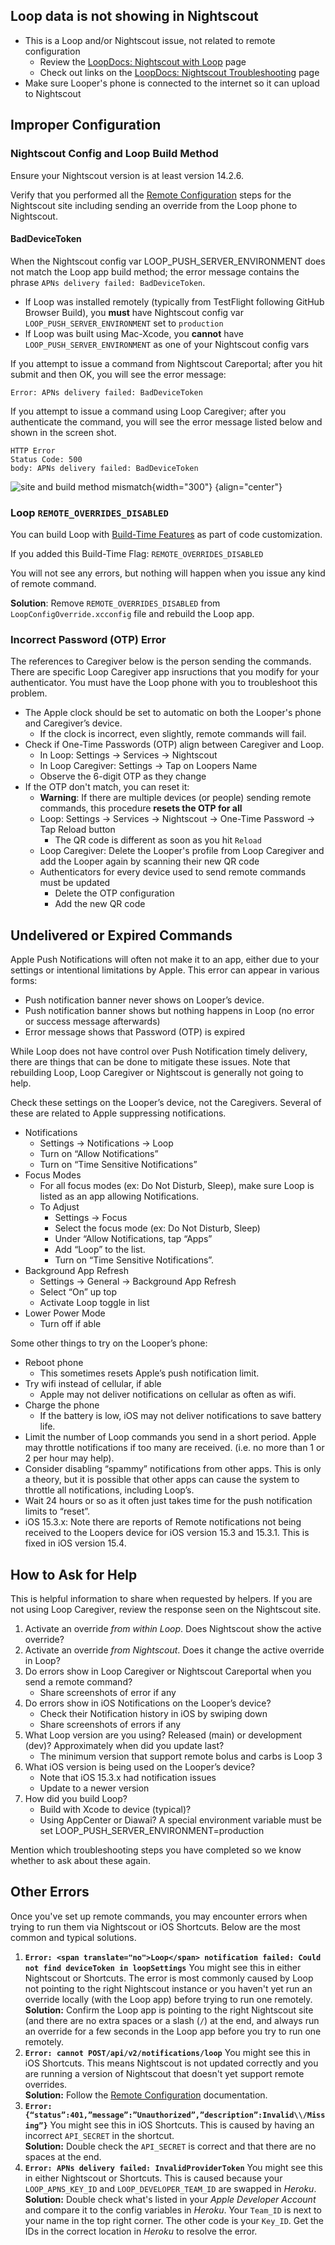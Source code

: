 ## <span translate="no">Loop</span> data is not showing in <span translate="no">Nightscout</span>

* This is a <span translate="no">Loop</span> and/or <span translate="no">Nightscout</span> issue, not related to remote configuration
    * Review the [LoopDocs: <span translate="no">Nightscout</span> with <span translate="no">Loop</span>](update-user.md) page
    * Check out links on the [LoopDocs: <span translate="no">Nightscout</span> Troubleshooting](troubleshoot.md) page
* Make sure Looper's phone is connected to the internet so it can upload to <span translate="no">Nightscout</span>

## Improper Configuration

### <span translate="no">Nightscout</span> Config and <span translate="no">Loop</span> Build Method

Ensure your <span translate="no">Nightscout</span> version is at least version 14.2.6.

Verify that you performed all the [Remote Configuration](remote-config.md) steps for the <span translate="no">Nightscout</span> site including sending an override from the <span translate="no">Loop</span> phone to <span translate="no">Nightscout</span>.

#### BadDeviceToken

When the <span translate="no">Nightscout</span> config var LOOP_PUSH_SERVER_ENVIRONMENT does not match the <span translate="no">Loop</span> app build method; the error message contains the phrase `APNs delivery failed: BadDeviceToken`.

* If <span translate="no">Loop</span> was installed remotely (typically from TestFlight following GitHub Browser Build), you **must** have <span translate="no">Nightscout</span> config var `LOOP_PUSH_SERVER_ENVIRONMENT` set to `production`
* If <span translate="no">Loop</span> was built using Mac-Xcode, you **cannot** have `LOOP_PUSH_SERVER_ENVIRONMENT` as one of your <span translate="no">Nightscout</span> config vars

If you attempt to issue a command from <span translate="no">Nightscout</span> Careportal; after you hit submit and then OK, you will see the error message:

```
Error: APNs delivery failed: BadDeviceToken
```

If you attempt to issue a command using <span translate="no">Loop Caregiver</span>; after you authenticate the command, you will see the error message listed below and shown in the screen shot.

```
HTTP Error
Status Code: 500
body: APNs delivery failed: BadDeviceToken
```

![site and build method mismatch](img/site-build-mismatch.png){width="300"}
{align="center"}

### <span translate="no">Loop</span> `REMOTE_OVERRIDES_DISABLED`

You can build Loop with [Build-Time Features](../build/code-customization.md#build-time-features) as part of code customization.

If you added this Build-Time Flag: `REMOTE_OVERRIDES_DISABLED`

You will not see any errors, but nothing will happen when you issue any kind of remote command.

**Solution**: Remove  `REMOTE_OVERRIDES_DISABLED` from  `LoopConfigOverride.xcconfig` file and rebuild the <span translate="no">Loop</span> app.

### Incorrect Password (OTP) Error

The references to Caregiver below is the person sending the commands. There are specific <span translate="no">Loop Caregiver</span> app insructions that you modify for your authenticator. You must have the <span translate="no">Loop</span> phone with you to troubleshoot this problem.

* The Apple clock should be set to automatic on both the Looper's phone and Caregiver’s device.
    * If the clock is incorrect, even slightly, remote commands will fail.
* Check if One-Time Passwords (OTP) align between Caregiver and <span translate="no">Loop</span>.
    * In <span translate="no">Loop</span>: Settings -> Services -> <span translate="no">Nightscout</span>
    * In <span translate="no">Loop Caregiver</span>: Settings -> Tap on Loopers Name
    * Observe the 6-digit OTP as they change
* If the OTP don't match, you can reset it:
    * **Warning**: If there are multiple devices (or people) sending remote commands, this procedure **resets the OTP for all**
    * <span translate="no">Loop</span>: Settings -> Services -> <span translate="no">Nightscout</span> -> One-Time Password -> Tap Reload button
        * The QR code is different as soon as you hit `Reload`
    * <span translate="no">Loop Caregiver</span>: Delete the Looper's profile from <span translate="no">Loop Caregiver</span> and add the Looper again by scanning their new QR code
    * Authenticators for every device used to send remote commands must be updated
        * Delete the OTP configuration
        * Add the new QR code

## Undelivered or Expired Commands

Apple Push Notifications will often not make it to an app, either due to your settings or intentional limitations by Apple. This error can appear in various forms:

* Push notification banner never shows on Looper’s device.
* Push notification banner shows but nothing happens in <span translate="no">Loop</span> (no error or success message afterwards)
* Error message shows that Password (OTP) is expired

While <span translate="no">Loop</span> does not have control over Push Notification timely delivery, there are things that can be done to mitigate these issues. Note that rebuilding <span translate="no">Loop</span>, <span translate="no">Loop Caregiver</span> or <span translate="no">Nightscout</span> is generally not going to help.

Check these settings on the Looper’s device, not the Caregivers. Several of these are related to Apple suppressing notifications.

* Notifications
    * Settings -> Notifications -> <span translate="no">Loop</span>
    * Turn on “Allow Notifications”
    * Turn on “Time Sensitive Notifications”
* Focus Modes
    * For all focus modes (ex: Do Not Disturb, Sleep), make sure <span translate="no">Loop</span> is listed as an app allowing Notifications.
    * To Adjust
        * Settings -> Focus
        * Select the focus mode (ex: Do Not Disturb, Sleep)
        * Under “Allow Notifications, tap “Apps”
        * Add “<span translate="no">Loop</span>” to the list.               
        * Turn on “Time Sensitive Notifications”.
* Background App Refresh
    * Settings -> General -> Background App Refresh
    * Select “On” up top
    * Activate <span translate="no">Loop</span> toggle in list
* Lower Power Mode
    * Turn off if able

Some other things to try on the Looper’s phone:

* Reboot phone
    * This sometimes resets Apple’s push notification limit.
* Try wifi instead of cellular, if able
    * Apple may not deliver notifications on cellular as often as wifi.
* Charge the phone
    * If the battery is low, iOS may not deliver notifications to save battery life.
* Limit the number of <span translate="no">Loop</span> commands you send in a short period. Apple may throttle notifications if too many are received. (i.e. no more than 1 or 2 per hour may help).
* Consider disabling “spammy” notifications from other apps. This is only a theory, but it is possible that other apps can cause the system to throttle all notifications, including <span translate="no">Loop</span>’s.
* Wait 24 hours or so as it often just takes time for the push notification limits to “reset”.
* iOS 15.3.x: Note there are reports of Remote notifications not being received to the Loopers device for iOS version 15.3 and 15.3.1. This is fixed in iOS version 15.4.

## How to Ask for Help

This is helpful information to share when requested by helpers. If you are not using <span translate="no">Loop Caregiver</span>, review the response seen on the <span translate="no">Nightscout</span> site.

1. Activate an override _from within <span translate="no">Loop</span>_. Does <span translate="no">Nightscout</span> show the active override?
1. Activate an override _from <span translate="no">Nightscout</span>_. Does it change the active override in <span translate="no">Loop</span>?
1. Do errors show in <span translate="no">Loop Caregiver</span> or <span translate="no">Nightscout</span> Careportal when you send a remote command?
    * Share screenshots of error if any
1. Do errors show in iOS Notifications on the Looper’s device?
    * Check their Notification history in iOS by swiping down 
    * Share screenshots of errors if any
1. What <span translate="no">Loop</span> version are you using? Released (main) or development (dev)? Approximately when did you update last?
    * The minimum version that support remote bolus and carbs is <span translate="no">Loop</span> 3
1. What iOS version is being used on the Looper’s device?
    * Note that iOS 15.3.x had notification issues
    * Update to a newer version
1. How did you build <span translate="no">Loop</span>?
    * Build with Xcode to device (typical)?
    * Using AppCenter or Diawai? A special environment variable must be set LOOP_PUSH_SERVER_ENVIRONMENT=production

Mention which troubleshooting steps you have completed so we know whether to ask about these again.


## Other Errors

Once you've set up remote commands, you may encounter errors when trying to run them via <span translate="no">Nightscout</span> or iOS Shortcuts.  Below are the most common and typical solutions.

1. **`Error: <span translate="no">Loop</span> notification failed: Could not find deviceToken in loopSettings`** You might see this in either <span translate="no">Nightscout</span> or Shortcuts.  The error is most commonly caused by <span translate="no">Loop</span> not pointing to the right <span translate="no">Nightscout</span> instance or you haven't yet run an override locally (with the <span translate="no">Loop</span> app) before trying to run one remotely.  
    **Solution:** Confirm the <span translate="no">Loop</span> app is pointing to the right <span translate="no">Nightscout</span> site (and there are no extra spaces or a slash (`/`) at the end, and always run an override for a few seconds in the <span translate="no">Loop</span> app before you try to run one remotely.
2. **`Error: cannot POST/api/v2/notifications/loop`** You might see this in iOS Shortcuts.  This means <span translate="no">Nightscout</span> is not updated correctly and you are running a version of <span translate="no">Nightscout</span> that doesn't yet support remote overrides.   
   **Solution:** Follow the [Remote Configuration](remote-config.md) documentation.
3. **`Error: {“status”:401,”message”:”Unauthorized”,”description”:Invalid\\/Missing”}`** You might see this in iOS Shortcuts.  This is caused by having an incorrect `API_SECRET` in the shortcut.  
    **Solution:** Double check the `API_SECRET` is correct and that there are no spaces at the end.
4. **`Error: APNs delivery failed: InvalidProviderToken`** You might see this in either <span translate="no">Nightscout</span> or Shortcuts.  This is caused because your `LOOP_APNS_KEY_ID` and `LOOP_DEVELOPER_TEAM_ID` are swapped in *Heroku*.   
   **Solution:** Double check what's listed in your *Apple Developer Account* and compare it to the config variables in *Heroku*. Your `Team_ID` is next to your name in the top right corner.  The other code is your `Key_ID`. Get the IDs in the correct location in *Heroku* to resolve the error.
